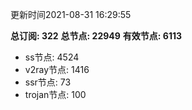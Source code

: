 更新时间2021-08-31 16:29:55

**总订阅: 322**
**总节点: 22949**
**有效节点: 6113**
- ss节点: 4524
- v2ray节点: 1416
- ssr节点: 73
- trojan节点: 100
